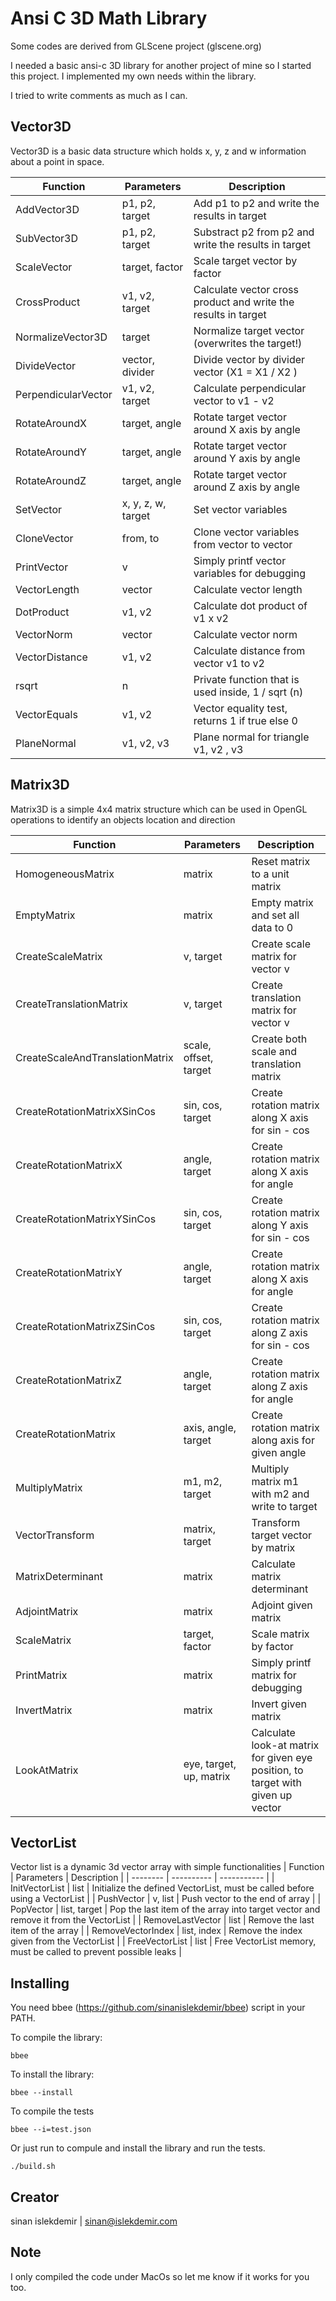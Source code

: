 # Ansi C 3D Math Library


Some codes are derived from GLScene project (glscene.org)

I needed a basic ansi-c  3D library for another project of mine so I started
this project. I implemented my own needs within the library.

I tried to write comments as much as I can.


## Vector3D
Vector3D is a basic data structure which holds x, y, z and w information about
a point in space.

| Function | Parameters | Description |
| -------- | ---------- | ----------- |
| AddVector3D | p1, p2, target | Add p1 to p2 and write the results in target |
| SubVector3D | p1, p2, target | Substract p2 from p2 and write the results in target |
| ScaleVector | target, factor | Scale target vector by factor |
| CrossProduct | v1, v2, target | Calculate vector cross product and write the results in target |
| NormalizeVector3D | target | Normalize target vector (overwrites the target!) |
| DivideVector | vector, divider | Divide vector by divider vector (X1 = X1 / X2 ) |
| PerpendicularVector | v1, v2, target | Calculate perpendicular vector to v1 - v2 |
| RotateAroundX | target, angle | Rotate target vector around X axis by angle |
| RotateAroundY | target, angle | Rotate target vector around Y axis by angle |
| RotateAroundZ | target, angle | Rotate target vector around Z axis by angle |
| SetVector | x, y, z, w, target | Set vector variables |
| CloneVector | from, to | Clone vector variables from vector to vector |
| PrintVector | v | Simply printf vector variables for debugging |
| VectorLength | vector | Calculate vector length |
| DotProduct | v1, v2 | Calculate dot product of v1 x v2 |
| VectorNorm | vector | Calculate vector norm |
| VectorDistance | v1, v2 | Calculate distance from vector v1 to v2 |
| rsqrt | n | Private function that is used inside, 1 / sqrt (n) |
| VectorEquals | v1, v2 | Vector equality test, returns 1 if true else 0 |
| PlaneNormal | v1, v2, v3 | Plane normal for triangle v1, v2 , v3 |


## Matrix3D
Matrix3D is a simple 4x4 matrix structure which can be used in OpenGL operations
to identify an objects location and direction

| Function | Parameters | Description |
| -------- | ---------- | ----------- |
| HomogeneousMatrix | matrix | Reset matrix to a unit matrix |
| EmptyMatrix | matrix | Empty matrix and set all data to 0 |
| CreateScaleMatrix | v, target | Create scale matrix for vector v |
| CreateTranslationMatrix | v, target | Create translation matrix for vector v |
| CreateScaleAndTranslationMatrix | scale, offset, target | Create both scale and translation matrix|
| CreateRotationMatrixXSinCos | sin, cos, target | Create rotation matrix along X axis for sin - cos |
| CreateRotationMatrixX | angle, target | Create rotation matrix along X axis for angle |
| CreateRotationMatrixYSinCos | sin, cos, target | Create rotation matrix along Y axis for sin - cos |
| CreateRotationMatrixY | angle, target | Create rotation matrix along X axis for angle |
| CreateRotationMatrixZSinCos | sin, cos, target | Create rotation matrix along Z axis for sin - cos |
| CreateRotationMatrixZ | angle, target | Create rotation matrix along Z axis for angle |
| CreateRotationMatrix | axis, angle, target | Create rotation matrix along axis for given angle |
| MultiplyMatrix | m1, m2, target | Multiply matrix m1 with m2 and write to target |
| VectorTransform | matrix, target | Transform target vector by matrix |
| MatrixDeterminant | matrix | Calculate matrix determinant |
| AdjointMatrix | matrix | Adjoint given matrix |
| ScaleMatrix | target, factor | Scale matrix by factor |
| PrintMatrix | matrix | Simply printf matrix for debugging |
| InvertMatrix | matrix | Invert given matrix |
| LookAtMatrix | eye, target, up, matrix | Calculate look-at matrix for given eye position, to target with given up vector |


## VectorList
Vector list is a dynamic 3d vector array with simple functionalities
| Function | Parameters | Description |
| -------- | ---------- | ----------- |
| InitVectorList | list | Initialize the defined VectorList, must be called before using a VectorList |
| PushVector | v, list | Push vector to the end of array |
| PopVector | list, target | Pop the last item of the array into target vector and remove it from the VectorList |
| RemoveLastVector | list | Remove the last item of the array |
| RemoveVectorIndex | list, index | Remove the index given from the VectorList |
| FreeVectorList | list | Free VectorList memory, must be called to prevent possible leaks |

## Installing
You need bbee (https://github.com/sinanislekdemir/bbee) script in your PATH.

To compile the library:

    bbee

To install the library:

    bbee --install


To compile the tests

    bbee --i=test.json

Or just run to compule and install the library and run the tests.

    ./build.sh


## Creator

sinan islekdemir | sinan@islekdemir.com 


## Note
I only compiled the code under MacOs so let me know if it works for you too.
